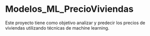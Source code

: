 # Modelos_ML_PrecioViviendas
Este proyecto tiene como objetivo analizar y predecir los precios de viviendas utilizando técnicas de machine learning.
